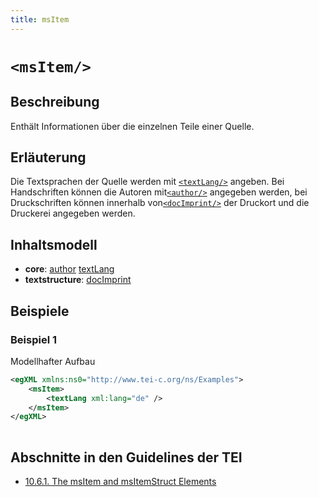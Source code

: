 ```yaml
---
title: msItem
---
```




# `<msItem/>`

## Beschreibung

Enthält Informationen über die einzelnen Teile einer Quelle.

## Erläuterung

Die Textsprachen der Quelle werden mit [`<textLang/>`](textLang.md)  angeben. Bei Handschriften können die Autoren mit[`<author/>`](author.md)  angegeben werden, bei Druckschriften können innerhalb von[`<docImprint/>`](docImprint.md)  der Druckort und die Druckerei angegeben werden.

## Inhaltsmodell

- **core**: [author](author.md) [textLang](textLang.md)
- **textstructure**: [docImprint](docImprint.md)

## Beispiele

### Beispiel 1

Modellhafter Aufbau

```xml
<egXML xmlns:ns0="http://www.tei-c.org/ns/Examples">
    <msItem>
        <textLang xml:lang="de" />
    </msItem>
</egXML>
               
```

## Abschnitte in den Guidelines der TEI

- [10.6.1. The msItem and msItemStruct Elements](https://www.tei-c.org/release/doc/tei-p5-doc/en/html/MS.html#mscoit)